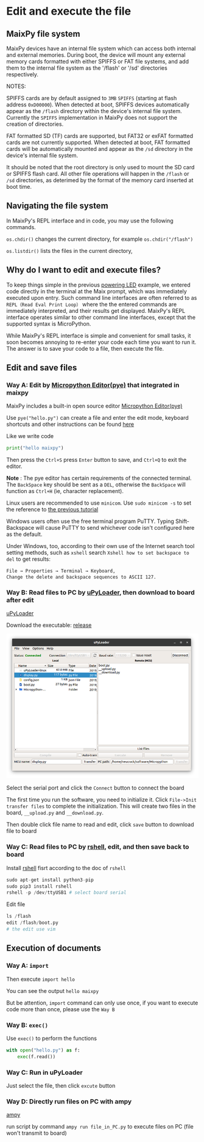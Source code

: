 Edit and execute the file
=====

## MaixPy file system

MaixPy devices have an internal file system which can access both internal and external memories.  During boot, the device will mount any external memory cards formatted with either SPIFFS or FAT file systems, and add them to the internal file system as the '/flash' or '/sd' directories respectively.  

NOTES:

SPIFFS cards are by default assigned to `3MB` `SPIFFS` (starting at flash address `0xD00000`). When detected at boot, SPIFFS devices automatically appear as the `/flash` directory within the device's internal file system.  Currently the `SPIFFS` implementation in MaixPy does not support the creation of directories. 

FAT formatted SD (TF) cards are supported, but FAT32 or exFAT formatted cards are not currently supported.  When detected at boot, FAT formatted cards will be automatically mounted and appear as the `/sd` directory in the device's internal file system.  

It should be noted that the root directory is only used to mount the SD card or SPIFFS flash card. All other file operations will happen in the `/flash` or `/sd` directories, as deterimed by the format of the memory card inserted at boot time.  


## Navigating the file system

In MaixPy's REPL interface and in code, you may use the following commands.

`os.chdir()` changes the current directory, for example `os.chdir("/flash")`

`os.listdir()` lists the files in the current directory,


## Why do I want to edit and execute files?

To keep things simple in the previous [powering LED](led_blink.md) example, we entered code directly in the terminal at the Maix prompt, which was immediately executed upon entry. Such command line interfaces are often referred to as `REPL（Read Eval Print Loop）` where the the entered commands are immediately interpreted, and their results get displayed. MaixPy's REPL interface operates similar to other command line interfaces, except that the supported syntax is MicroPython.

While MaixPy's REPL interface is simple and convenient for small tasks, it soon becomes annoying to re-enter your code each time you want to run it. The answer is to save your code to a file, then execute the file.


## Edit and save files

### Way A: Edit by [Micropython Editor(pye)](https://github.com/robert-hh/Micropython-Editor) that integrated in maixpy

MaixPy includes a built-in open source editor [Micropython Editor(pye)](https://github.com/robert-hh/Micropython-Editor)

Use `pye("hello.py")` can create a file and enter the edit mode, keyboard shortcuts and other instructions can be found [here](https://github.com/robert-hh/Micropython-Editor/blob/master/Pyboard%20Editor.pdf)

Like we write code

```python
print("hello maixpy")
```

Then press the `Ctrl+S` press `Enter` button to save, and `Ctrl+Q` to exit the editor.

**Note** : The pye editor has certain requirements of the connected terminal. The `BackSpace` key should be sent as a `DEL`, otherwise the `BackSpace` will function as `Ctrl+H` (ie, character replacement).

Linux users are recommended to use `minicom`. Use `sudo minicom -s` to set the reference to [the previous tutorial](power_on.md)

Windows users often use the free terminal program PuTTY. Typing Shift-Backspace will cause PuTTY to send whichever code isn't configured here as the default.

Under Windows, too, according to their own use of the Internet search tool setting methods, such as `xshell` search `Xshell how to set backspace to del` to get results:

```
File → Properties → Terminal → Keyboard,
Change the delete and backspace sequences to ASCII 127.
```


### Way B: Read files to PC by [uPyLoader](https://github.com/BetaRavener/uPyLoader), then download to board after edit

[uPyLoader](https://github.com/BetaRavener/uPyLoader)

Download the executable: [release](https://github.com/BetaRavener/uPyLoader/releases)

![uPyLoader](../../assets/uPyLoader.png)

Select the serial port and click the `Connect` button to connect the board

The first time you run the software, you need to initialize it. Click `File->Init transfer files` to complete the initialization. This will create two files in the board, `__upload.py` and `__download.py`.

Then double click file name to read and edit, click `save` button to download file to board

### Way C: Read files to PC by [rshell](https://github.com/dhylands/rshell), edit, and then save back to board

Install [rshell](https://github.com/dhylands/rshell) fisrt according to the doc of `rshell`

```python
sudo apt-get install python3-pip
sudo pip3 install rshell
rshell -p /dev/ttyUSB1 # select board serial
```

Edit file

```python
ls /flash
edit /flash/boot.py
# the edit use vim
```


## Execution of documents


### Way A: `import`

Then execute `import hello`

You can see the output `hello maixpy`

But be attention, `import` command can only use once, if you want to execute code more than once, please use the `Way B`

### Way B: `exec()`

Use `exec()` to perform the functions

```python
with open("hello.py") as f:
    exec(f.read())

```

### Way C: Run in uPyLoader

Just select the file, then click `excute` button

### Way D: Directly run files on PC with ampy

[ampy](https://github.com/pycampers/ampy) 

run script by command `ampy run file_in_PC.py` to execute files on PC (file won't transmit to board)

